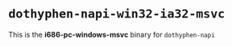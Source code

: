 # `dothyphen-napi-win32-ia32-msvc`

This is the **i686-pc-windows-msvc** binary for `dothyphen-napi`

